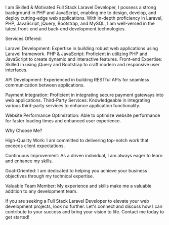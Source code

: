 I am Skilled & Motivated Full Stack Laravel Developer, I possess a strong background in PHP and JavaScript, enabling me to design, develop, and deploy cutting-edge web applications. With in-depth proficiency in Laravel, PHP, JavaScript, jQuery, Bootstrap, and MySQL, I am well-versed in the latest front-end and back-end development technologies.

Services Offered:

Laravel Development: Expertise in building robust web applications using Laravel framework.
PHP & JavaScript: Proficient in utilizing PHP and JavaScript to create dynamic and interactive features.
Front-end Expertise: Skilled in using jQuery and Bootstrap to craft modern and responsive user interfaces.

API Development: Experienced in building RESTful APIs for seamless communication between applications.

Payment Integration: Proficient in integrating secure payment gateways into web applications.
Third-Party Services: Knowledgeable in integrating various third-party services to enhance application functionality.

Website Performance Optimization: Able to optimize website performance for faster loading times and enhanced user experience.

Why Choose Me?

High-Quality Work: I am committed to delivering top-notch work that exceeds client expectations.

Continuous Improvement: As a driven individual, I am always eager to learn and enhance my skills.

Goal-Oriented: I am dedicated to helping you achieve your business objectives through my technical expertise.

Valuable Team Member: My experience and skills make me a valuable addition to any development team.

If you are seeking a Full Stack Laravel Developer to elevate your web development projects, look no further. Let's connect and discuss how I can contribute to your success and bring your vision to life. Contact me today to get started!

